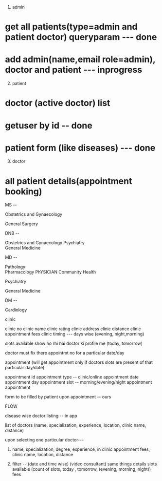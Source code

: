 
1. admin 

# get all patients(type=admin and patient doctor) queryparam --- done

# add admin(name,email role=admin), doctor and patient --- inprogress

2. patient

# doctor (active doctor) list

# getuser by id -- done

# patient form (like diseases) --- done


3. doctor

# all patient details(appointment booking)




MS --

Obstetrics and Gynaecology
	
General Surgery



DNB --

Obstetrics and Gynaecology
Psychiatry	
General Medicine


MD --

Pathology	
Pharmacology
PhYSICIAN
Community Health
	
Psychiatry
	
General Medicine


DM --

	
Cardiology




clinic 



clinic no
clinic name
clinic rating
clinic address
clinic distance
clinic appointment fees
clinic timing --- days wise (evening, night,morning)




slots available show ho rhi hai doctor ki profile me (today, tomorrow)



doctor must fix there appointmt no for a particular date/day

appointment (will get appointment only if doctors slots are present of that particular day/date)


appointment id
appointment type -- clinic/online
appointment date
appointment day
appointment slot -- morning/evening/night
appointment 
appointment


form to be filled by patient upon appointment -- ours


FLOW
 
disease wise doctor listing -- in app

list of doctors (name, specialization, experience, location, clinic name, distance)

upon selecting one particular doctor---

1. name, specialization, degree, experience, in clinic appointment fees, clinic name, location, distance

2. filter -- (date and time wise)
            (video consultant)
            same things details
            slots available (count of slots, today , tomorrow, (evening, morning, night))
            fees







